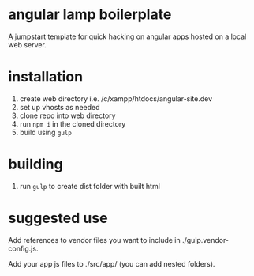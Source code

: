 # angular lamp boilerplate

A jumpstart template for quick hacking on angular apps hosted on a local web server.

# installation

1. create web directory i.e. /c/xampp/htdocs/angular-site.dev
2. set up vhosts as needed
3. clone repo into web directory
4. run `npm i` in the cloned directory
5. build using `gulp`

# building

1. run `gulp` to create dist folder with built html

# suggested use

Add references to vendor files you want to include in ./gulp.vendor-config.js.

Add your app js files to ./src/app/ (you can add nested folders).